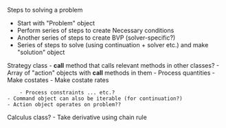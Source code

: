 Steps to solving a problem

- Start with "Problem" object
- Perform series of steps to create Necessary conditions
- Another series of steps to create BVP (solver-specific?)
- Series of steps to solve (using continuation + solver etc.) and make "solution" object

Strategy class
    - __call__ method that calls relevant methods in other classes?
    - Array of "action" objects with __call__ methods in them
        - Process quantities
        - Make costates
        - Make costate rates

        - Process constraints ... etc.?
    - Command object can also be iterable (for continuation?)
    - Action object operates on problem??

Calculus class?
    - Take derivative using chain rule
